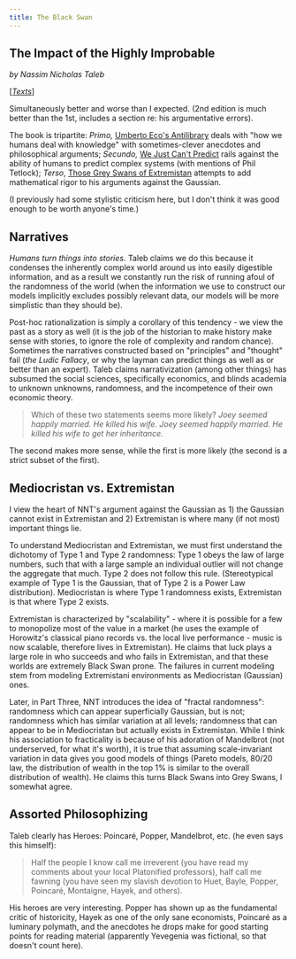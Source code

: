 ```yaml
---
title: The Black Swan
---
```

## The Impact of the Highly Improbable

*by Nassim Nicholas Taleb*

[*[Texts](/texts)*]

Simultaneously better and worse than I expected. (2nd edition is much better than the 1st, includes a section re: his argumentative errors). 

The book is tripartite: <i>Primo,</i> <u>Umberto Eco's Antilibrary</u> deals with "how we humans deal with knowledge" with sometimes-clever anecdotes and philosophical arguments; <i>Secundo,</i> <u>We Just Can't Predict</u> rails against the ability of humans to predict complex systems (with mentions of Phil Tetlock); <i>Terso</i>, <u>Those Grey Swans of Extremistan</u> attempts to add mathematical rigor to his arguments against the Gaussian.

(I previously had some stylistic criticism here, but I don't think it was good enough to be worth anyone's time.)

## Narratives

<i>Humans turn things into stories.</i> Taleb claims we do this because it condenses the inherently complex world around us into easily digestible information, and as a result we constantly run the risk of running afoul of the randomness of the world (when the information we use to construct our models implicitly excludes possibly relevant data, our models will be more simplistic than they should be). 

Post-hoc rationalization is simply a corollary of this tendency - we view the past as a story as well (it is the job of the historian to make history make sense with stories, to ignore the role of complexity and random chance). Sometimes the narratives constructed based on "principles" and "thought" fail (<i>the Ludic Fallacy</i>, or why the layman can predict things as well as or better than an expert). Taleb claims narrativization (among other things) has subsumed the social sciences, specifically economics, and blinds academia to unknown unknowns, randomness, and the incompetence of their own economic theory. 

<blockquote>Which of these two statements seems more likely?
<i>Joey seemed happily married. He killed his wife.</i>
<i>Joey seemed happily married. He killed his wife to get her inheritance.</i></blockquote>

The second makes more sense, while the first is more likely (the second is a strict subset of the first).

## Mediocristan vs. Extremistan

I view the heart of NNT's argument against the Gaussian as 1) the Gaussian cannot exist in Extremistan and 2) Extremistan is where many (if not most) important things lie. 

To understand Mediocristan and Extremistan, we must first understand the dichotomy of Type 1 and Type 2 randomness: Type 1 obeys the law of large numbers, such that with a large sample an individual outlier will not change the aggregate that much. Type 2 does not follow this rule. (Stereotypical example of Type 1 is the Gaussian, that of Type 2 is a Power Law distribution). Mediocristan is where Type 1 randomness exists, Extremistan is that where Type 2 exists.

Extremistan is characterized by "scalability" - where it is possible for a few to monopolize most of the value in a market (he uses the example of Horowitz's classical piano records vs. the local live performance - music is now scalable, therefore lives in Extremistan). He claims that luck plays a large role in who succeeds and who fails in Extremistan, and that these worlds are extremely Black Swan prone. The failures in current modeling stem from modeling Extremistani environments as Mediocristan (Gaussian) ones. 

Later, in Part Three, NNT introduces the idea of "fractal randomness": randomness which can appear superficially Gaussian, but is not; randomness which has similar variation at all levels; randomness that can appear to be in Mediocristan but actually exists in Extremistan. While I think his association to fracticality is because of his adoration of Mandelbrot (not underserved, for what it's worth), it is true that assuming scale-invariant variation in data gives you good models of things (Pareto models, 80/20 law, the distribution of wealth in the top 1% is similar to the overall distribution of wealth). He claims this turns Black Swans into Grey Swans, I somewhat agree. 

## Assorted Philosophizing

Taleb clearly has Heroes: Poincaré, Popper, Mandelbrot, etc. (he even says this himself):
<blockquote>Half the people I know call me irreverent (you have read my comments about your local Platonified professors), half call me fawning (you have seen my slavish devotion to Huet, Bayle, Popper, Poincaré, Montaigne, Hayek, and others).</blockquote>
His heroes are very interesting. Popper has shown up as the fundamental critic of historicity, Hayek as one of the only sane economists, Poincaré as a luminary polymath, and the anecdotes he drops make for good starting points for reading material (apparently Yevegenia was fictional, so that doesn't count here).
